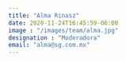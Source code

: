 ```yaml
---
title: "Alma Rinasz"
date: 2020-11-24T16:45:59-06:00
image : "/images/team/alma.jpg"
designation : "Moderadora"
email: "alma@sg.com.mx"
---
```


